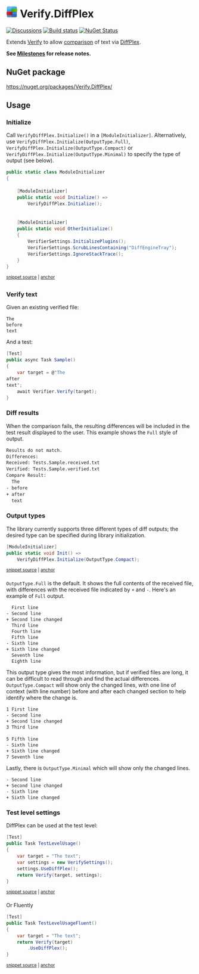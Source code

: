 # <img src="/src/icon.png" height="30px"> Verify.DiffPlex

[![Discussions](https://img.shields.io/badge/Verify-Discussions-yellow?svg=true&label=)](https://github.com/orgs/VerifyTests/discussions)
[![Build status](https://ci.appveyor.com/api/projects/status/9ug1ufa69m4vf4ph?svg=true)](https://ci.appveyor.com/project/SimonCropp/Verify-DiffPlex)
[![NuGet Status](https://img.shields.io/nuget/v/Verify.DiffPlex.svg)](https://www.nuget.org/packages/Verify.DiffPlex/)

Extends [Verify](https://github.com/VerifyTests/Verify) to allow [comparison](https://github.com/VerifyTests/Verify/blob/master/docs/comparer.md) of text via [DiffPlex](https://github.com/mmanela/diffplex).

**See [Milestones](../../milestones?state=closed) for release notes.**


## NuGet package

https://nuget.org/packages/Verify.DiffPlex/


## Usage


### Initialize

Call `VerifyDiffPlex.Initialize()` in a `[ModuleInitializer]`. Alternatively, use `VerifyDiffPlex.Initialize(OutputType.Full)`, `VerifyDiffPlex.Initialize(OutputType.Compact)` or `VerifyDiffPlex.Initialize(OutputType.Minimal)` to specify the type of output (see below).

<!-- snippet: ModuleInitializer.cs -->
<a id='snippet-ModuleInitializer.cs'></a>
```cs
public static class ModuleInitializer
{

    [ModuleInitializer]
    public static void Initialize() =>
        VerifyDiffPlex.Initialize();


    [ModuleInitializer]
    public static void OtherInitialize()
    {
        VerifierSettings.InitializePlugins();
        VerifierSettings.ScrubLinesContaining("DiffEngineTray");
        VerifierSettings.IgnoreStackTrace();
    }
}
```
<sup><a href='/src/Tests/ModuleInitializer.cs#L1-L16' title='Snippet source file'>snippet source</a> | <a href='#snippet-ModuleInitializer.cs' title='Start of snippet'>anchor</a></sup>
<!-- endSnippet -->


### Verify text

Given an existing verified file:

```
The
before
text
```

And a test:

```cs
[Test]
public async Task Sample()
{
    var target = @"The
after
text";
    await Verifier.Verify(target);
}
```


### Diff results

When the comparison fails, the resulting differences will be included in the test result displayed to the user. This example shows the `Full` style of output.

```txt
Results do not match.
Differences:
Received: Tests.Sample.received.txt
Verified: Tests.Sample.verified.txt
Compare Result:
  The
- before
+ after
  text
```


### Output types

The library currently supports three different types of diff outputs; the desired type can be specified during library initialization.

<!-- snippet: OutputTypeCompact -->
<a id='snippet-OutputTypeCompact'></a>
```cs
[ModuleInitializer]
public static void Init() =>
    VerifyDiffPlex.Initialize(OutputType.Compact);
```
<sup><a href='/src/CompactTests/Tests.cs#L6-L12' title='Snippet source file'>snippet source</a> | <a href='#snippet-OutputTypeCompact' title='Start of snippet'>anchor</a></sup>
<!-- endSnippet -->

`OutputType.Full` is the default. It shows the full contents of the received file, with differences with the received file indicated by `+` and `-`. Here's an example of `Full` output.

```
  First line
- Second line
+ Second line changed
  Third line
  Fourth line
  Fifth line
- Sixth line
+ Sixth line changed
  Seventh line
  Eighth line
```

This output type gives the most information, but if verified files are long, it can be difficult to read through and find the actual differences. `OutputType.Compact` will show only the changed lines, with one line of context (with line number) before and after each changed section to help identify where the change is.

```
1 First line
- Second line
+ Second line changed
3 Third line

5 Fifth line
- Sixth line
+ Sixth line changed
7 Seventh line
```

Lastly, there is `OutputType.Minimal` which will show only the changed lines.

```
- Second line
+ Second line changed
- Sixth line
+ Sixth line changed
```


### Test level settings

DiffPlex can be used at the test level:

<!-- snippet: TestLevelUsage -->
<a id='snippet-TestLevelUsage'></a>
```cs
[Test]
public Task TestLevelUsage()
{
    var target = "The text";
    var settings = new VerifySettings();
    settings.UseDiffPlex();
    return Verify(target, settings);
}
```
<sup><a href='/src/Tests/Tests.cs#L111-L122' title='Snippet source file'>snippet source</a> | <a href='#snippet-TestLevelUsage' title='Start of snippet'>anchor</a></sup>
<!-- endSnippet -->

Or Fluently

<!-- snippet: TestLevelUsageFluent -->
<a id='snippet-TestLevelUsageFluent'></a>
```cs
[Test]
public Task TestLevelUsageFluent()
{
    var target = "The text";
    return Verify(target)
        .UseDiffPlex();
}
```
<sup><a href='/src/Tests/Tests.cs#L124-L134' title='Snippet source file'>snippet source</a> | <a href='#snippet-TestLevelUsageFluent' title='Start of snippet'>anchor</a></sup>
<!-- endSnippet -->
